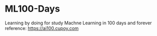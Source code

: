 # ML100-Days
Learning by doing for study Machne Learning in 100 days and forever
reference:
https://ai100.cupoy.com
